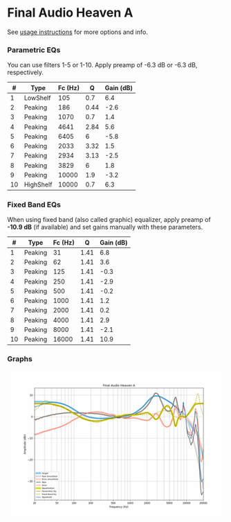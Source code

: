 # Final Audio Heaven A
See [usage instructions](https://github.com/jaakkopasanen/AutoEq#usage) for more options and info.

### Parametric EQs
You can use filters 1-5 or 1-10. Apply preamp of -6.3 dB or -6.3 dB, respectively.

|   # | Type      |   Fc (Hz) |    Q |   Gain (dB) |
|-----|-----------|-----------|------|-------------|
|   1 | LowShelf  |       105 | 0.7  |         6.4 |
|   2 | Peaking   |       186 | 0.44 |        -2.6 |
|   3 | Peaking   |      1070 | 0.7  |         1.4 |
|   4 | Peaking   |      4641 | 2.84 |         5.6 |
|   5 | Peaking   |      6405 | 6    |        -5.8 |
|   6 | Peaking   |      2033 | 3.32 |         1.5 |
|   7 | Peaking   |      2934 | 3.13 |        -2.5 |
|   8 | Peaking   |      3829 | 6    |         1.8 |
|   9 | Peaking   |     10000 | 1.9  |        -3.2 |
|  10 | HighShelf |     10000 | 0.7  |         6.3 |

### Fixed Band EQs
When using fixed band (also called graphic) equalizer, apply preamp of **-10.9 dB** (if available) and set gains manually with these parameters.

|   # | Type    |   Fc (Hz) |    Q |   Gain (dB) |
|-----|---------|-----------|------|-------------|
|   1 | Peaking |        31 | 1.41 |         6.8 |
|   2 | Peaking |        62 | 1.41 |         3.6 |
|   3 | Peaking |       125 | 1.41 |        -0.3 |
|   4 | Peaking |       250 | 1.41 |        -2.9 |
|   5 | Peaking |       500 | 1.41 |        -0.2 |
|   6 | Peaking |      1000 | 1.41 |         1.2 |
|   7 | Peaking |      2000 | 1.41 |         0.2 |
|   8 | Peaking |      4000 | 1.41 |         2.9 |
|   9 | Peaking |      8000 | 1.41 |        -2.1 |
|  10 | Peaking |     16000 | 1.41 |        10.9 |

### Graphs
![](./Final%20Audio%20Heaven%20A.png)
